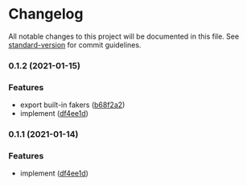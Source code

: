 # Changelog

All notable changes to this project will be documented in this file. See [standard-version](https://github.com/conventional-changelog/standard-version) for commit guidelines.

### 0.1.2 (2021-01-15)


### Features

* export built-in fakers ([b68f2a2](https://github.com/iendeavor/yup-schema-faker/commit/b68f2a250f824e8a75e2f227915381aff8cba9be))
* implement ([df4ee1d](https://github.com/iendeavor/yup-schema-faker/commit/df4ee1dd4d5e2c4b9fbad11b48ccbdf9fc6f8c0f))

### 0.1.1 (2021-01-14)


### Features

* implement ([df4ee1d](https://github.com/iendeavor/yup-schema-faker/commit/df4ee1dd4d5e2c4b9fbad11b48ccbdf9fc6f8c0f))
